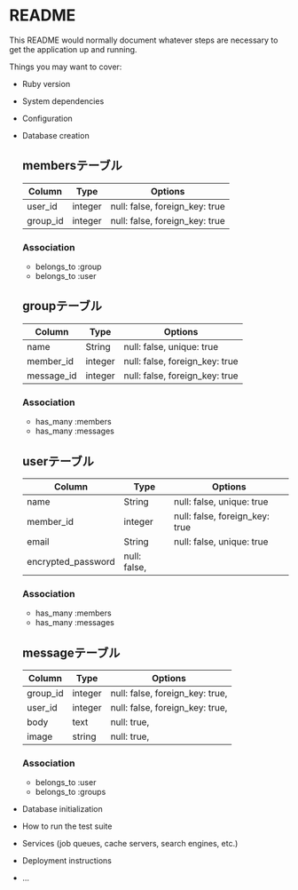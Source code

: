 # README

This README would normally document whatever steps are necessary to get the
application up and running.

Things you may want to cover:

* Ruby version

* System dependencies

* Configuration

* Database creation
  ## membersテーブル

  |Column|Type|Options|
  |------|----|-------|
  |user_id|integer|null: false, foreign_key: true|
  |group_id|integer|null: false, foreign_key: true|

  ### Association
  - belongs_to :group
  - belongs_to :user

  ## groupテーブル

  |Column|Type|Options|
  |------|----|-------|
  |name|String|null: false, unique: true|
  |member_id|integer|null: false, foreign_key: true|
  |message_id|integer|null: false, foreign_key: true|

  ### Association
  - has_many :members
  - has_many :messages

  ## userテーブル

  |Column|Type|Options|
  |------|----|-------|
  |name|String|null: false, unique: true|
  |member_id|integer|null: false, foreign_key: true|
  |email|String|null: false, unique: true|
  |encrypted_password|null: false, |

  ### Association
  - has_many :members
  - has_many :messages

  ## messageテーブル

  |Column|Type|Options|
  |------|----|-------|
  |group_id|integer|null: false, foreign_key: true,|
  |user_id|integer|null: false, foreign_key: true,|
  |body|text|null: true,|
  |image|string|null: true, |

  ### Association
  - belongs_to :user
  - belongs_to :groups


* Database initialization

* How to run the test suite

* Services (job queues, cache servers, search engines, etc.)

* Deployment instructions

* ...
